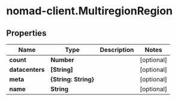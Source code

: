 # nomad-client.MultiregionRegion

## Properties

Name | Type | Description | Notes
------------ | ------------- | ------------- | -------------
**count** | **Number** |  | [optional] 
**datacenters** | **[String]** |  | [optional] 
**meta** | **{String: String}** |  | [optional] 
**name** | **String** |  | [optional] 


